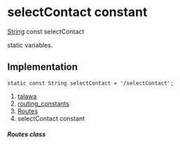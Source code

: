 
<div>

# selectContact constant

</div>


[String](https://api.flutter.dev/flutter/dart-core/String-class.html)
const selectContact



static variables.



## Implementation

``` language-dart
static const String selectContact = '/selectContact';
```







1.  [talawa](../../index.md)
2.  [routing_constants](../../constants_routing_constants/)
3.  [Routes](../../constants_routing_constants/Routes-class.md)
4.  selectContact constant

##### Routes class







